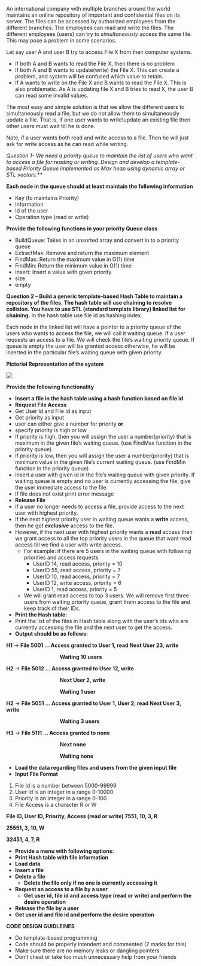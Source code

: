 

An international company with multiple branches around the world maintains an online repository of important and confidential files on its server. The files can be accessed by authorized employees from the different branches. The employees can read and write the files. The different employees (users) can try to *simultaneously* access the same file. This may pose a problem in some scenarios.  

Let say user A and user B try to access File X from their computer systems.   

- If both A and B wants to read the File X, then there is no problem 
- If both A and B wants to update(write) the File X. This can create a problem, and system will be confused which value to retain.  
- If A wants to write on the File X and B wants to read the File X. This is also problematic. As A is updating file X and B tries to read X, the user B can read some invalid values.  

The most easy and simple solution is that we allow the different users to simultaneously read a file, but we do not allow them to simultaneously update a file. That is, if one user wants to write\update an existing file then other users must wait till he is done.   

Note, if a user wants both read and write access to a file. Then he will just ask for write access as he can read while writing.  

**Question 1- We need a priority queue to maintain the list of users who want to access a file for reading or writing. Design and develop a template-based Priority Queue implemented as Max heap using dynamic array or STL vectors*.***  

**Each node in the queue should at least maintain the following information** 

- Key (to maintains Priority)  
- Information  
- Id of the user  
- Operation type (read or write) 

**Provide the following functions in your priority Queue class** 

- BuildQueue: Takes in an unsorted array and convert in to a priority queue  
- ExtractMax: Remove and return the maximum element 
- FindMax: Return the maximum value in O(1) time  
- FindMin: Return the minimum value in O(1) time 
- Insert: Insert a value with given priority 
- size
- empty 

**Question 2 – Build a generic template-based Hash Table to maintain a repository of the files. The hash table will use chaining to resolve collision. You have to use STL (standard template library) linked list for chaining.** In the hash table use file id as hashing index.

Each node in the linked list will have a pointer to a priority queue of the users who wants to access the file, we will call it waiting queue. If a user requests an access to a file. We will check the file’s waiting priority queue. If queue is empty the user will be granted access otherwise, he will be inserted in the particular file’s waiting queue with given priority.   

**Pictorial Representation of the system**

![](Aspose.Words.eed7eab1-5fdf-4fec-96ae-fd03296c30f3.001.png)

**Provide the following functionality**  

- **Insert a file in the hash table using a hash function based on file id** 
- **Request File Access** 
- Get User Id and File Id as input 
- Get priority as input 
- user can either give a number for priority **or**
- specify priority is high or low 
- If priority is high, then you will assign the user a number(priority) that is maximum in the given file’s waiting queue. (use FindMax function in the priority queue) 
- If priority is low, then you will assign the user a number(priority) that is minimum value  in the given file’s current waiting queue. (use FindMin function in the priority queue) 
- Insert a user with given id in the file’s waiting queue with given priority. If waiting queue is empty and no user is currently accessing the file, give the user immediate access to the file.  
- If file does not exist print error message 
- **Release File** 
- If a user no longer needs to access a file, provide access to the next user with highest priority.  
- If the next highest priority user in waiting queue wants a **write** access, then he got ***exclusive*** access to the file. 
- However, if the next user with highest priority wants a **read** access then we grant access to all the top priority users in the queue that want read access till we find a user with write access. 
  - For example: if there are 5 users in the waiting queue with following priorities and access requests 
    - UserID 14, read access, priority = 10 
    - UserID 55, read access, priority = 7 
    - UserID 10, read access, priority = 7 
    - UserID 12, write access, priority = 6 
    - UserID 1, read access, priority = 5 
  - We will grant read access to top 3 users. We will remove first three users from waiting priority queue, grant them access to the file and keep track of their IDs. 
- **Print the Hash table:**  
- Print the list of the files in Hash table along with the user’s ids who are currently accessing the file and the next user to get the access.  
- **Output should be as follows:** 

**H1** → **File 5001 … Access granted to User 1, read                     Next User 23, write** 

`                    `**Waiting 10 users**  

**H2** → **File 5012 … Access granted to User 12, write** 

`                    `**Next User 2, write** 

`                    `**Waiting 1 user** 

**H2** → **File 5051 … Access granted to User 1, User 2, read                     Next User 3, write** 

`                    `**Waiting 3 users**  

**H3** → **File 5111 … Access granted to none** 

`                    `**Next none** 

`                    `**Waiting none**  

- **Load the data regarding files and users from the given input file**  
- **Input File Format**  
1. File Id is a number between 5000-99999 
1. User Id is an integer in a range 0-10000 
1. Priority is an integer in a range 0-100 
1. File Access is a character R or W  

**File ID, User ID, Priority, Access (read or write) 7551, 10, 3, R** 

**25551, 3, 10, W** 

**32451, 4, 7, R** 

- **Provide a menu with following options:** 
- **Print Hash table with file information** 
- **Load data** 
- **Insert a file** 
- **Delete a file** 
  - **Delete the file only if no one is currently accessing it** 
- **Request an access to a file by a user**  
  - **Get user id, file id and access type (read or write) and perform the desire operation** 
- **Release the file by a user** 
- **Get user id and file id and perform the desire operation** 

**CODE DESIGN GUIDLEINES** 

- Do template-based programming 
- Code should be properly intendent and commented (2 marks for this) 
- Make sure there are no memory leaks or dangling pointers 
- Don’t cheat or take too much unnecessary help from your friends 
